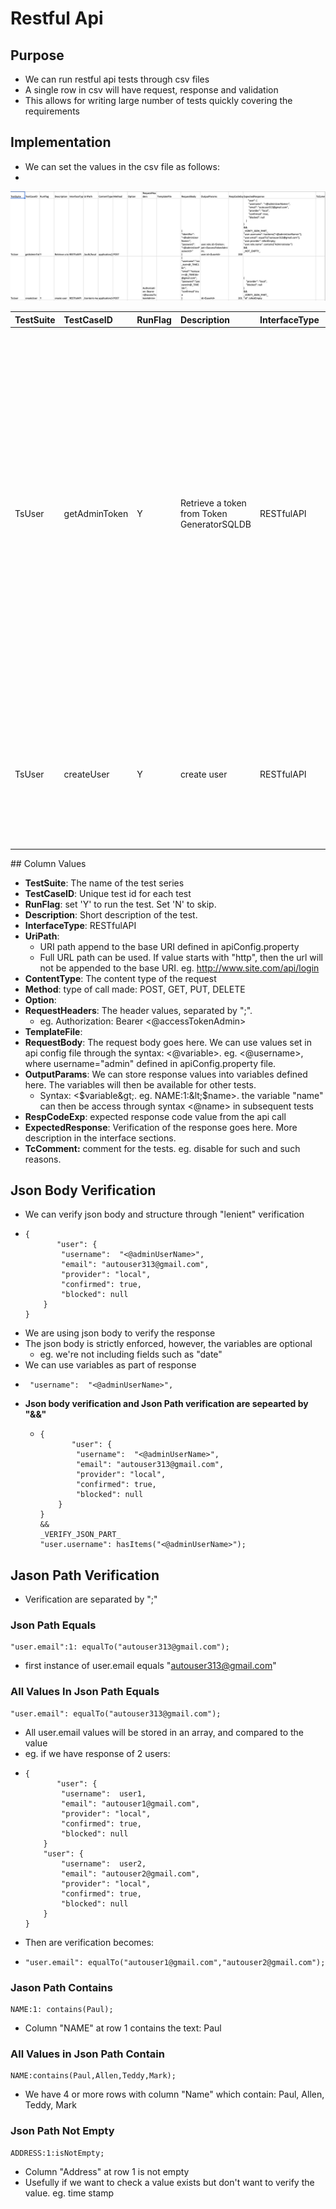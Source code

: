 # Restful Api

## Purpose

* We can run restful api tests through csv files
* A single row in csv will have request, response and validation
* This allows for writing large number of tests quickly covering the requirements

## Implementation

* We can set the values in the csv file as follows:
* 
![apiTestData/testCases/TestTestCases\_database.csv](../.gitbook/assets/image%20%2825%29.png)



<table>
  <thead>
    <tr>
      <th style="text-align:left">TestSuite</th>
      <th style="text-align:left">TestCaseID</th>
      <th style="text-align:left">RunFlag</th>
      <th style="text-align:left">Description</th>
      <th style="text-align:left">InterfaceType</th>
      <th style="text-align:left">UriPath</th>
      <th style="text-align:left">ContentType</th>
      <th style="text-align:left">Method</th>
      <th style="text-align:left">Option</th>
      <th style="text-align:left">RequestHeader</th>
      <th style="text-align:left">TemplateFile</th>
      <th style="text-align:left">RequestBody</th>
      <th style="text-align:left">OutputParam</th>
      <th style="text-align:left">RespCodeExp</th>
      <th style="text-align:left">ExpectedResponse</th>
      <th style="text-align:left">TcComments</th>
    </tr>
  </thead>
  <tbody>
    <tr>
      <td style="text-align:left">TsUser</td>
      <td style="text-align:left">getAdminToken</td>
      <td style="text-align:left">Y</td>
      <td style="text-align:left">Retrieve a token from Token GeneratorSQLDB</td>
      <td style="text-align:left">RESTfulAPI</td>
      <td style="text-align:left">/auth/local</td>
      <td style="text-align:left">application/json</td>
      <td style="text-align:left">Post</td>
      <td style="text-align:left"></td>
      <td style="text-align:left"></td>
      <td style="text-align:left"></td>
      <td style="text-align:left">
        <p>{</p>
        <p>&quot;identifier&quot;: &quot;&lt;@adminUserName&gt;&quot;,</p>
        <p>&quot;password&quot;: &quot;&lt;@adminUserPassword&gt;&quot;</p>
        <p>}</p>
      </td>
      <td style="text-align:left">
        <p>user.role.id:&lt;$roles&gt;; jwt:&lt;$accessTokenAdmin&gt;;</p>
        <p>user.id:&lt;$userId&gt;</p>
      </td>
      <td style="text-align:left">200</td>
      <td style="text-align:left">
        <p>{</p>
        <p>&quot;user&quot;: {</p>
        <p>&quot;username&quot;: &quot;&lt;@adminUserName&gt;&quot;,</p>
        <p>&quot;email&quot;: &quot;autouser313@gmail.com&quot;,</p>
        <p>&quot;provider&quot;: &quot;local&quot;,</p>
        <p>&quot;confirmed&quot;: true,</p>
        <p>&quot;blocked&quot;: null</p>
        <p>}</p>
        <p>}</p>
        <p>&amp;&amp;</p>
        <p>_VERIFY_JSON_PART_</p>
        <p>&quot;user.username&quot;:1: hasItems(&quot;&lt;@adminUserName&gt;&quot;);</p>
        <p>&quot;user.email&quot;:1:: equalTo(&quot;autouser313@gmail.com&quot;);</p>
        <p>&quot;user.provider&quot;:1: isNotEmpty;</p>
        <p>&quot;user.role.name&quot;:1: contains(&quot;Administrator&quot;)</p>
        <p>&amp;&amp;</p>
        <p>_NOT_EMPTY_</p>
      </td>
      <td style="text-align:left"></td>
    </tr>
    <tr>
      <td style="text-align:left">TsUser</td>
      <td style="text-align:left">createUser</td>
      <td style="text-align:left">Y</td>
      <td style="text-align:left">create user</td>
      <td style="text-align:left">RESTfulAPI</td>
      <td style="text-align:left">/content-manager/explorer/user/?source=users-permissions</td>
      <td style="text-align:left">application/x-www-form-urlencoded</td>
      <td style="text-align:left">Post</td>
      <td style="text-align:left"></td>
      <td style="text-align:left">Authorization: Bearer &lt;@accessTokenAdmin&gt;</td>
      <td style="text-align:left"></td>
      <td style="text-align:left">
        <p>{</p>
        <p>&quot;username&quot;:&quot;zzz_test&lt;@_TIME16&gt;&quot;,</p>
        <p>&quot;email&quot;:&quot;testuser+&lt;@_TIME16&gt;@gmail.com&quot;,</p>
        <p>&quot;password&quot;:&quot;password&lt;@_TIME16&gt;&quot;,</p>
        <p>&quot;confirmed&quot;:true</p>
        <p>}</p>
      </td>
      <td style="text-align:left">id:&lt;$userId&gt;</td>
      <td style="text-align:left">201</td>
      <td style="text-align:left">
        <p>{</p>
        <p>&quot;provider&quot;: &quot;local&quot;,</p>
        <p>&quot;blocked&quot;: null</p>
        <p>}</p>
        <p>&amp;&amp;</p>
        <p>_VERIFY_JSON_PART_</p>
        <p>&quot;id&quot;: isNotEmpty</p>
      </td>
      <td style="text-align:left"></td>
    </tr>
  </tbody>
</table>## Column Values

* **TestSuite**: The name of the test series
* **TestCaseID**: Unique test id for each test
* **RunFlag**: set 'Y' to run the test. Set 'N' to skip.
* **Description**: Short description of the test.
* **InterfaceType**: RESTfulAPI
* **UriPath**: 
  * URI path append to the base URI defined in apiConfig.property
  * Full URL path can be used. If value starts with "http", then the url will not be appended to the base URI. eg. http://www.site.com/api/login
* **ContentType**: The content type of the request
* **Method**:  type of call made: POST, GET, PUT, DELETE
* **Option**: 
* **RequestHeaders**: The header values, separated by ";". 
  * eg. Authorization: Bearer &lt;@accessTokenAdmin&gt;
* **TemplateFile**: 
* **RequestBody**: The request body goes here. We can use values set in api config file through the syntax: &lt;@variable&gt;. eg. &lt;@username&gt;, where username="admin" defined in apiConfig.property file.
* **OutputParams**: We can store response values into variables defined here. The variables will then be available for other tests.
  *  Syntax: &lt;$variable&gt;. eg. NAME:1:&lt;$name&gt;. the variable "name" can then be access through syntax &lt;@name&gt; in subsequent tests
* **RespCodeExp**: expected response code value from the api call
* **ExpectedResponse**: Verification of the response goes here. More description in the interface sections.
* **TcComment:** comment for the tests. eg. disable for such and such reasons.



## Json Body Verification

* We can verify json body and structure through "lenient" verification
* ```text
  {
         "user": {
          "username":  "<@adminUserName>",
          "email": "autouser313@gmail.com",
          "provider": "local",
          "confirmed": true,
          "blocked": null
      }
  }
  ```
* We are using json body to verify the response
* The json body is strictly enforced, however, the variables are optional
  * eg. we're not including fields such as "date"
* We can use variables as part of response
* ```
   "username":  "<@adminUserName>",
  ```
* **Json body verification and Json Path verification are sepearted by "&&"**
  * ```text
    {
           "user": {
            "username":  "<@adminUserName>",
            "email": "autouser313@gmail.com",
            "provider": "local",
            "confirmed": true,
            "blocked": null
        }
    }
    &&
    _VERIFY_JSON_PART_
    "user.username": hasItems("<@adminUserName>");
    ```

## Jason Path Verification

* Verification are separated by ";"

### Json Path Equals

```text
"user.email":1: equalTo("autouser313@gmail.com");
```

* first instance of user.email equals "autouser313@gmail.com"

### All Values In Json Path Equals

```text
"user.email": equalTo("autouser313@gmail.com");
```

* All user.email values will be stored in an array, and compared to the value
* eg. if we have response of 2 users: 
* ```text
  {
         "user": {
          "username":  user1,
          "email": "autouser1@gmail.com",
          "provider": "local",
          "confirmed": true,
          "blocked": null
      }
      "user": {
          "username":  user2,
          "email": "autouser2@gmail.com",
          "provider": "local",
          "confirmed": true,
          "blocked": null
      }
  }
  ```
* Then are verification becomes:
* ```text
  "user.email": equalTo("autouser1@gmail.com","autouser2@gmail.com");
  ```

### Jason Path Contains

```text
NAME:1: contains(Paul);
```

* Column "NAME" at row 1 contains the text: Paul

### All Values in Json Path Contain

```text
NAME:contains(Paul,Allen,Teddy,Mark);
```

* We have 4 or more rows with column "Name" which contain: Paul, Allen, Teddy, Mark

### Json Path Not Empty

```text
ADDRESS:1:isNotEmpty;
```

* Column "Address" at row 1 is not empty
* Usefully if we want to check a value exists but don't want to verify the value. eg. time stamp

